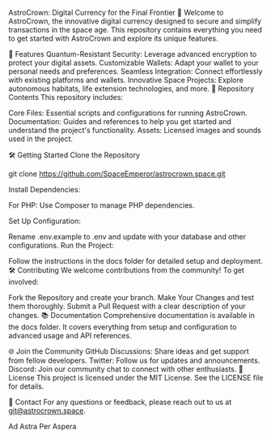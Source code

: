 AstroCrown: Digital Currency for the Final Frontier 🚀
Welcome to AstroCrown, the innovative digital currency designed to secure and simplify transactions in the space age. This repository contains everything you need to get started with AstroCrown and explore its unique features.

🚀 Features
Quantum-Resistant Security: Leverage advanced encryption to protect your digital assets.
Customizable Wallets: Adapt your wallet to your personal needs and preferences.
Seamless Integration: Connect effortlessly with existing platforms and wallets.
Innovative Space Projects: Explore autonomous habitats, life extension technologies, and more.
📁 Repository Contents
This repository includes:

Core Files: Essential scripts and configurations for running AstroCrown.
Documentation: Guides and references to help you get started and understand the project's functionality.
Assets: Licensed images and sounds used in the project.

🛠 Getting Started
Clone the Repository

git clone https://github.com/SpaceEmperor/astrocrown.space.git

Install Dependencies:

For PHP: Use Composer to manage PHP dependencies.

Set Up Configuration:

Rename .env.example to .env and update with your database and other configurations.
Run the Project:

Follow the instructions in the docs folder for detailed setup and deployment.
🛠️ Contributing
We welcome contributions from the community! To get involved:

Fork the Repository and create your branch.
Make Your Changes and test them thoroughly.
Submit a Pull Request with a clear description of your changes.
📚 Documentation
Comprehensive documentation is available in the docs folder. It covers everything from setup and configuration to advanced usage and API references.

🌐 Join the Community
GitHub Discussions: Share ideas and get support from fellow developers.
Twitter: Follow us for updates and announcements.
Discord: Join our community chat to connect with other enthusiasts.
📜 License
This project is licensed under the MIT License. See the LICENSE file for details.

📧 Contact
For any questions or feedback, please reach out to us at git@astrocrown.space.

Ad Astra Per Aspera
